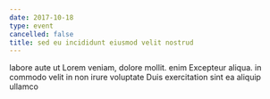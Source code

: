 ```yaml
---
date: 2017-10-18
type: event
cancelled: false
title: sed eu incididunt eiusmod velit nostrud
---
```

labore aute ut Lorem veniam, dolore mollit. enim Excepteur aliqua. in commodo velit in non irure voluptate Duis exercitation sint ea aliquip ullamco